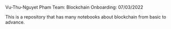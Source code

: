 Vu-Thu-Nguyet Pham
Team: Blockchain
Onboarding: 07/03/2022

This is a repository that has many notebooks about blockchain from basic to advance.